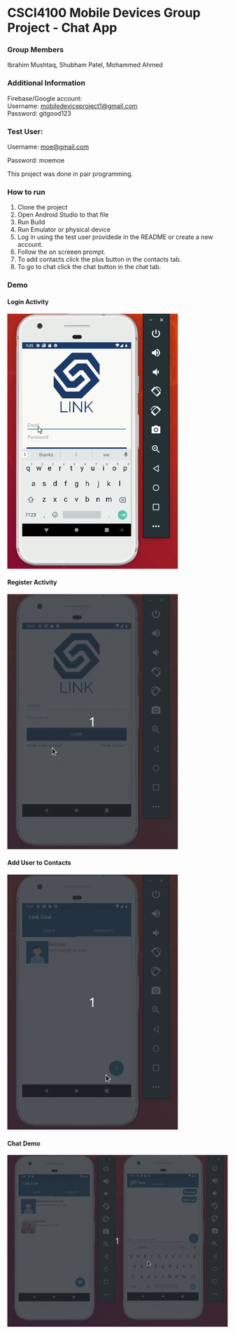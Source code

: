 # CSCI4100 Mobile Devices Group Project - Chat App

### Group Members
Ibrahim Mushtaq,
Shubham Patel,
Mohammed Ahmed

### Additional Information
Firebase/Google account: <br>
Username: mobiledeviceproject1@gmail.com <br>
Password: gitgood123

### Test User: <br>
Username: moe@gmail.com

Password: moemoe

This project was done in pair programming. 

### How to run
1. Clone the project
2. Open Android Studio to that file
3. Run Build 
4. Run Emulator or physical device 
5. Log in using the test user providede in the README or create a new account.
6. Follow the on screeen prompt.
7. To add contacts click the plus button in the contacts tab.
8. To go to chat click the chat button in the chat tab. 

### Demo
#### Login Activity
![](gifs/login_activity.gif)

#### Register Activity
![](gifs/register_activity.gif)

#### Add User to Contacts
![](gifs/add_user.gif)

#### Chat Demo
![](gifs/chat_demo.gif)

